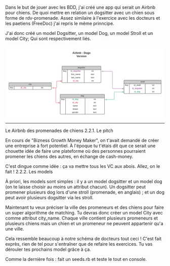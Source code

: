Dans le but de jouer avec les BDD, j'ai créé une app qui serait un Airbnb pour chiens. 
De quoi mettre en relation un dogsitter avec un chien sous forme de rdv-promenade. 
Assez similaire à l'exercice avec les docteurs et les paetiens (FreeDoc) j'ai repris le même 
prinncipe. 

J'ai donc créé un model Dogsitter, un model Dog, un model Stroll et un model City; Qui sont
respectivement liés. 

<img src="https://raw.githubusercontent.com/Nekall/Airbnb_dogs/main/Diagramme_airbnb_dogs.png">


_______________________________________________________________________________________________________________________________________________________

Le Airbnb des promenades de chiens
2.2.1. Le pitch

En cours de "Bizness Growth Money Maker", on t'avait demandé de créer une entreprise à fort potentiel. À l'époque tu t'étais dit que ce serait une chouette idée de faire une plateforme où des personnes pourraient promener les chiens des autres, en échange de cash-money.

C'est dingue comme idée : ça va mettre tous les VC aux abois. Allez, on le fait !
2.2.2. Les models

À priori, les models sont simples : il y a un model dogsitter et un model dog (on te laisse choisir au moins un attribut chacun). Un dogsitter peut promener plusieurs dog lors d'une stroll (promenade, en anglais) ; et un dog peut avoir plusieurs dogsitter via les stroll.

Maintenant tu veux préciser la ville des promeneurs et des chiens pour faire un super algorithme de matching. Tu devras donc créer un model City avec comme attribut city_name. Chaque ville contient plusieurs promeneurs et plusieurs chiens mais un chien et un promeneur ne peuvent appartenir qu'a une ville.

Cela ressemble beaucoup à notre schéma de docteurs tout ceci ! C'est fait exprès, rien de tel pour s'entraîner que de refaire les exercices. Tu vas dérouler tes prochains model grâce à ça.

Comme la dernière fois : fait un seeds.rb et teste le tout en console.
